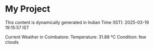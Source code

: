 # My Project

This content is dynamically generated in Indian Time (IST): 2025-03-19 19:15:57 IST


Current Weather in Coimbatore:
Temperature: 31.88 °C
Condition: few clouds
